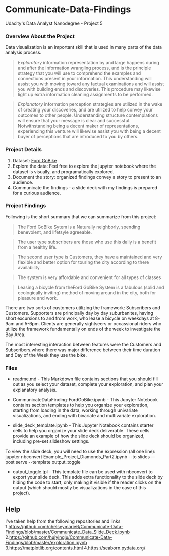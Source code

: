 # Communicate-Data-Findings
Udacity's Data Analyst Nanodegree - Project 5

### Overview About the Project
Data visualization is an important skill that is used in many parts of the data analysis process. 
> *Exploratory* information representation by and large happens during and after the information wrangling process, and is the principle strategy that you will use to comprehend the examples and connections present in your information. This understanding will assist you with moving toward any factual examinations and will assist you with building ends and discoveries. This procedure may likewise light up extra information cleaning assignments to be performed.  

> *Explanatory* information perception strategies are utilized in the wake of creating your discoveries, and are utilized to help convey your outcomes to other people. Understanding structure contemplations will ensure that your message is clear and successful. Notwithstanding being a decent maker of representations, experiencing this venture will likewise assist you with being a decent buyer of perceptions that are introduced to you by others.

### Project Details

1. Dataset: [Ford GoBike](https://www.fordgobike.com/system-data)
2. Explore the data: Feel free to explore the jupyter notebook where the dataset is visually, and programatically explored. 
3. Document the story: organized findings convey a story to present to an audience.
4. Communicate the findings - a slide deck with my findings is prepared for a curious audience.

### Project Findings
Following is the short summary that we can summarize from this project:

>The Ford GoBike Sytem is a Naturally neighborly, spending benevolent, and lifetsyle agreeable.

>The user type subscribers are those who use this daily is a benefit from a healthy life.

>The second user type is Customers, they have a maintained and very flexible and better option for touring the city according to there availability.

>The system is very affordable and convenient for all types of classes

>Leasing a bicycle from theFord GoBike System is a fabulous (solid and ecologically inviting) method of moving around in the city, both for pleasure and work.

There are two sorts of customers utilizing the framework: Subscribers and Customers. Supporters are principally day by day suburbanites, having short excursions to and from work, who lease a bicycle on weekdays at 8-9am and 5-6pm. Clients are generally sightseers or occassional riders who utilize the framework fundamentally on ends of the week to investigate the Bay Area.

The most interesting interaction between features were the Customers and Subscribers,where there was major difference between their time duration and Day of the Week they use the bike.

### Files
- readme.md - This Markdown file contains sections that you should fill out as you select your dataset, complete your exploration, and plan your explanatory analysis. 

- CommunicateDataFinding-FordGoBike.ipynb - This Jupyter Notebook contains section templates to help you organize your exploration, starting from loading in the data, working through univariate visualizations, and ending with bivariate and multivariate exploration. 

- slide_deck_template.ipynb - This Jupyter Notebook contains starter cells to help you organize your slide deck deliverable. These cells provide an example of how the slide deck should be organized, including pre-set slideshow settings.

To view the slide deck, you will need to use the expression (all one line):
jupyter nbconvert Example_Project_Diamonds_Part2.ipynb --to slides --post serve --template output_toggle

- output_toggle.tpl - This template file can be used with nbconvert to export your slide deck. This adds extra functionality to the slide deck by hiding the code to start, only making it visible if the reader clicks on the output (which should mostly be visualizations in the case of this project). 

## Help
I've taken help from the following repositories and links
1.https://github.com/chelseymarie6/Communicate-Data-Findings/blob/master/Communicate_Data_Slide_Deck.ipynb
2.https://github.com/huiyinglu/Communicate-Data-Findings/blob/master/exploration.ipynb
3.https://matplotlib.org/contents.html
4.https://seaborn.pydata.org/